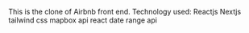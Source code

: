 This is the clone of Airbnb front end.
Technology used:
Reactjs
Nextjs
tailwind css
mapbox api
react date range api
